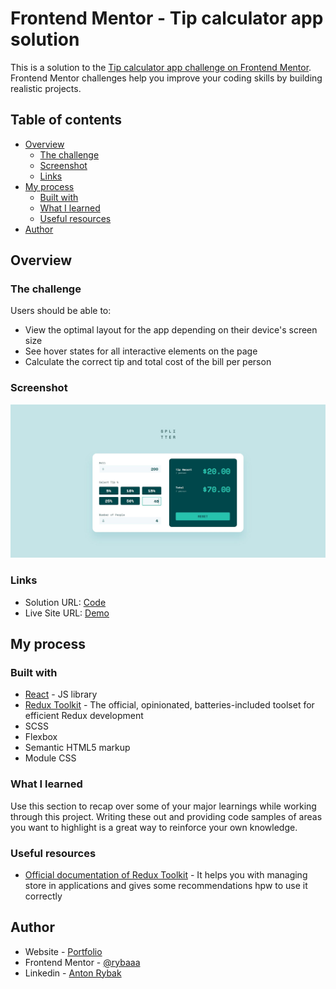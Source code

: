 # Frontend Mentor - Tip calculator app solution

This is a solution to the [Tip calculator app challenge on Frontend Mentor](https://www.frontendmentor.io/challenges/tip-calculator-app-ugJNGbJUX). Frontend Mentor challenges help you improve your coding skills by building realistic projects.

## Table of contents

- [Overview](#overview)
  - [The challenge](#the-challenge)
  - [Screenshot](#screenshot)
  - [Links](#links)
- [My process](#my-process)
  - [Built with](#built-with)
  - [What I learned](#what-i-learned)
  - [Useful resources](#useful-resources)
- [Author](#author)

## Overview

### The challenge

Users should be able to:

- View the optimal layout for the app depending on their device's screen size
- See hover states for all interactive elements on the page
- Calculate the correct tip and total cost of the bill per person

### Screenshot

![](./src/assets/screenshot.JPG)

### Links

- Solution URL: [Code](https://tip-calculator-rybak.vercel.app/)
- Live Site URL: [Demo](https://github.com/rybaaa/Tip-Calculator)

## My process

### Built with

- [React](https://reactjs.org/) - JS library
- [Redux Toolkit](https://redux-toolkit.js.org/introduction/getting-started) - The official, opinionated, batteries-included toolset for efficient Redux development
- SCSS
- Flexbox
- Semantic HTML5 markup
- Module CSS

### What I learned

Use this section to recap over some of your major learnings while working through this project. Writing these out and providing code samples of areas you want to highlight is a great way to reinforce your own knowledge.

### Useful resources

- [Official documentation of Redux Toolkit](https://redux-toolkit.js.org/introduction/getting-started) - It helps you with managing store in applications and gives some recommendations hpw to use it correctly

## Author

- Website - [Portfolio](https://anton-rybak.netlify.app/)
- Frontend Mentor - [@rybaaa](https://www.frontendmentor.io/profile/rybaaa)
- Linkedin - [Anton Rybak](https://www.linkedin.com/in/anton-rybak-8babb6188/)
